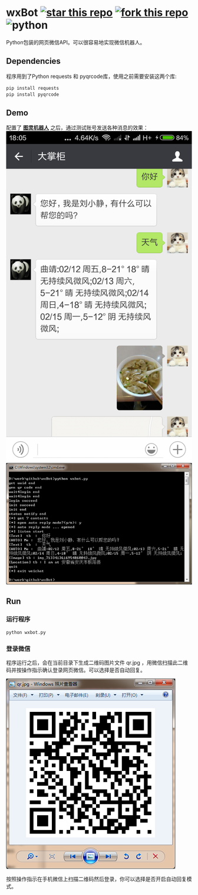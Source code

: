 # wxBot [![star this repo](http://github-svg-buttons.herokuapp.com/star.svg?user=liuwons&repo=wxBot&style=flat&background=1081C1)](http://github.com/liuwons/wxBot) [![fork this repo](http://github-svg-buttons.herokuapp.com/fork.svg?user=liuwons&repo=wxBot&style=flat&background=1081C1)](http://github.com/liuwons/wxBot/fork) ![python](https://img.shields.io/badge/python-2.7-ff69b4.svg)

Python包装的网页微信API。可以很容易地实现微信机器人。

## Dependencies
程序用到了Python requests 和 pyqrcode库，使用之前需要安装这两个库:

```bash
pip install requests
pip install pyqrcode
```

## Demo
配置了 **[图灵机器人](http://www.tuling123.com/)** 之后，通过测试账号发送各种消息的效果：
![向机器人发送消息](img/send_msg.png)
![后台](img/backfront.jpg)


## Run
### 运行程序

``` bash
python wxbot.py
```

### 登录微信

程序运行之后，会在当前目录下生成二维码图片文件 qr.jpg ，用微信扫描此二维码并按操作指示确认登录网页微信。可以选择是否自动回复。


![1](img/1.png)

按照操作指示在手机微信上扫描二维码然后登录，你可以选择是否开启自动回复模式。
